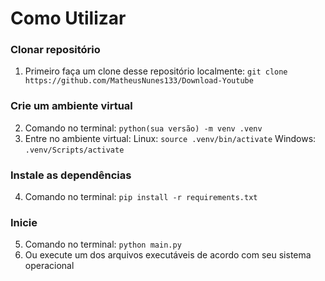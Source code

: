 # Como Utilizar

### Clonar repositório

1. Primeiro faça um clone desse repositório localmente: `git clone https://github.com/MatheusNunes133/Download-Youtube`

### Crie um ambiente virtual

2. Comando no terminal: `python(sua versão) -m venv .venv`
3. Entre no ambiente virtual: 
  Linux: `source .venv/bin/activate`
  Windows: `.venv/Scripts/activate`

### Instale as dependências

4. Comando no terminal: `pip install -r requirements.txt`

### Inicie

5. Comando no terminal: `python main.py`
6. Ou execute um dos arquivos executáveis de acordo com seu sistema operacional
